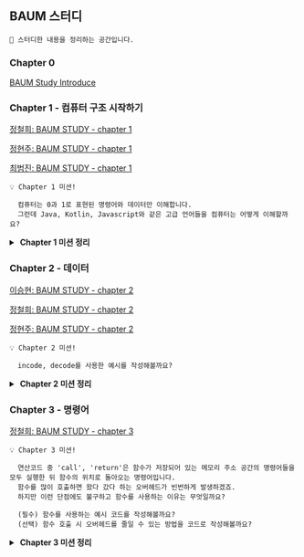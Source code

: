 ## BAUM 스터디

```
👋 스터디한 내용을 정리하는 공간입니다.
```


### Chapter 0

[BAUM Study Introduce](Introduce.MD)

### Chapter 1 - 컴퓨터 구조 시작하기

[정철희: BAUM STUDY - chapter 1](chapter1%2Fstudy%2F%EC%A0%95%EC%B2%A0%ED%9D%AC-chapter1.MD)

[정현주: BAUM STUDY - chapter 1]()

[최범진: BAUM STUDY - chapter 1]()

```
💡 Chapter 1 미션!

  컴퓨터는 0과 1로 표현된 명령어와 데이터만 이해합니다.
  그런데 Java, Kotlin, Javascript와 같은 고급 언어들을 컴퓨터는 어떻게 이해할까요?
```

<details>
<summary><b>️ Chapter 1 미션 정리</b></summary>

[최범진: BAUM STUDY - chapter 1 미션]()

[정철희: BAUM STUDY - chapter 1 미션](chapter1%2Fmission%2F%EC%A0%95%EC%B2%A0%ED%9D%AC-chapter1-mission.MD)
</details>

### Chapter 2 - 데이터
[이승현: BAUM STUDY - chapter 2]()

[정철희: BAUM STUDY - chapter 2](chapter2%2Fstudy%2F%EC%A0%95%EC%B2%A0%ED%9D%AC-chapter2.MD)

[정현주: BAUM STUDY - chapter 2]()
```
💡 Chapter 2 미션!

  incode, decode를 사용한 예시를 작성해볼까요?
```

<details>
<summary><b>️ Chapter 2 미션 정리</b></summary>

[정철희: BAUM STUDY - chapter 2 미션](chapter2%2Fmission%2F%EC%A0%95%EC%B2%A0%ED%9D%AC-chapter2-mission.MD)
</details>

### Chapter 3 - 명령어

[정철희: BAUM STUDY - chapter 3](chapter3%2Fstudy%2F%EC%A0%95%EC%B2%A0%ED%9D%AC-chapter3.MD)
```
💡 Chapter 3 미션!

  연산코드 중 'call', 'return'은 함수가 저장되어 있는 메모리 주소 공간의 명령어들을 모두 실행한 뒤 함수의 위치로 돌아오는 명령어입니다.
  함수를 많이 호출하면 왔다 갔다 하는 오버헤드가 빈번하게 발생하겠죠.
  하지만 이런 단점에도 불구하고 함수를 사용하는 이유는 무엇일까요?
  
  (필수) 함수를 사용하는 예시 코드를 작성해볼까요? 
  (선택) 함수 호출 시 오버헤드를 줄일 수 있는 방법을 코드로 작성해볼까요? 
```

<details>
<summary><b>️ Chapter 3 미션 정리</b></summary>

[정철희: BAUM STUDY - chapter 3 미션](chapter2%2Fmission%2F%EC%A0%95%EC%B2%A0%ED%9D%AC-chapter2-mission.MD)
</details>
